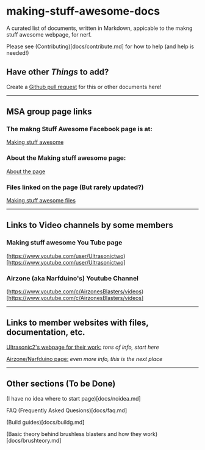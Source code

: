 # making-stuff-awesome-docs
A curated list of documents, written in Markdown, appicable to the makng stuff awesome webpage, for nerf.

Please see (Contributing)[docs/contribute.md] for how to help (and help is needed!)

##  Have other *Things* to add?  

Create a [Github pull request](https://guides.github.com/activities/hello-world/) for this or other documents here!

---

## MSA group page links

### The makng Stuff Awesome Facebook page is at:
[Making stuff awesome](https://www.facebook.com/groups/MakingStuffAwesome)

### About the Making stuff awesome page:
[About the page](https://www.facebook.com/groups/MakingStuffAwesome/about)

### Files linked on the page (But rarely updated?)
[Making stuff awesome files](https://www.facebook.com/groups/MakingStuffAwesome/files)

---

## Links to Video channels by some members

### Making stuff awesome You Tube page
(https://www.youtube.com/user/Ultrasonictwo)[https://www.youtube.com/user/Ultrasonictwo]

### Airzone (aka Narfduino's) Youtube Channel
(https://www.youtube.com/c/AirzonesBlasters/videos)[https://www.youtube.com/c/AirzonesBlasters/videos]

---

## Links to member websites with files, documentation, etc.

[Ultrasonic2's webpage for their work:](https://ultrasonic2.com/)  *tons of info, start here*
 
[Airzone/Narfduino page:](https://blastersbyairzone.com/) *even more info, this is the next place*

---

## Other sections (To be Done)
(I have no idea where to start page)[docs/noidea.md]

FAQ (Frequently Asked Quesions)[docs/faq.md]

(Build guides)[docs/buildg.md]

(Basic theory behind brushless blasters and how they work)[docs/brushteory.md]
